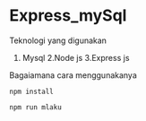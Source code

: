 # Express_mySql

Teknologi yang digunakan

1. Mysql
2.Node js
3.Express js


Bagaiamana cara menggunakanya
```
npm install
```

```
npm run mlaku
```
